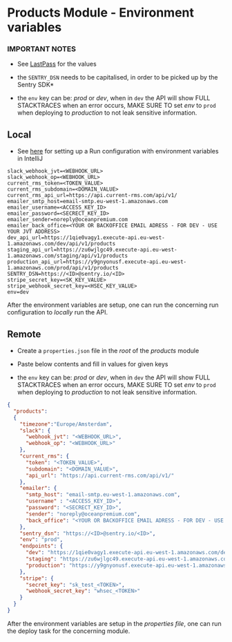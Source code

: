 # Products Module - Environment variables

### IMPORTANT NOTES 

- See [LastPass](https://lastpass.com) for the values

- the `SENTRY_DSN` needs to be capitalised, in order to be picked up by the Sentry SDK*

- the `env` key can be: _prod_ or _dev_, when in `dev` the API will show FULL STACKTRACES when an error occurs, MAKE SURE TO set _env_ to `prod` when deploying to _production_ to not leak sensitive information.


## Local 

- See [here](Run%20config%20setup) for setting up a Run configuration with environment variables in IntelliJ

```
slack_webhook_jvt=<WEBHOOK_URL>
slack_webhook_op=<WEBHOOK_URL>
current_rms_token=<TOKEN_VALUE>
current_rms_subdomain=<DOMAIN_VALUE>
current_rms_api_url=https://api.current-rms.com/api/v1/
emailer_smtp_host=email-smtp.eu-west-1.amazonaws.com
emailer_username=<ACCESS_KEY_ID>
emailer_password=<SECRECT_KEY_ID>
emailer_sender=noreply@oceanpremium.com
emailer_back_office=<YOUR OR BACKOFFICE EMAIL ADRESS - FOR DEV - USE YOUR JVT ADDRESS>
dev_api_url=https://1qie0vagy1.execute-api.eu-west-1.amazonaws.com/dev/api/v1/products
staging_api_url=https://zu6wjlgc49.execute-api.eu-west-1.amazonaws.com/staging/api/v1/products
production_api_url=https://y9gnyonusf.execute-api.eu-west-1.amazonaws.com/prod/api/v1/products
SENTRY_DSN=https://<ID>@sentry.io/<ID>
stripe_secret_key=<SK_KEY_VALUE>
stripe_webhook_secret_key=<HSEC_KEY_VALUE>
env=dev
```


After the environment variables are setup, one can run the concerning run configuration to _locally_ run the API.


## Remote

- Create a `properties.json` file in the _root_ of the _products_ module

- Paste below contents and fill in values for given keys

- the `env` key can be: _prod_ or _dev_, when in `dev` the API will show FULL STACKTRACES when an error occurs, MAKE SURE TO set _env_ to `prod` when deploying to _production_ to not leak sensitive information.


```json
{
  "products":
  {
    "timezone":"Europe/Amsterdam",
    "slack": {
      "webhook_jvt": "<WEBHOOK_URL>",
      "webhook_op": "<WEBHOOK_URL>"
    },
    "current_rms": {
      "token": "<TOKEN_VALUE>",
      "subdomain": "<DOMAIN_VALUE>",
      "api_url": "https://api.current-rms.com/api/v1/"
    },
    "emailer": {
      "smtp_host": "email-smtp.eu-west-1.amazonaws.com",
      "username" : "<ACCESS_KEY_ID>",
      "password": "<SECRECT_KEY_ID>",
      "sender": "noreply@oceanpremium.com",
      "back_office": "<YOUR OR BACKOFFICE EMAIL ADRESS - FOR DEV - USE YOUR JVT ADDRESS>"
    },
    "sentry_dsn": "https://<ID>@sentry.io/<ID>",
    "env": "prod",
    "endpoints": {
      "dev": "https://1qie0vagy1.execute-api.eu-west-1.amazonaws.com/dev/api/v1/",
      "staging": "https://zu6wjlgc49.execute-api.eu-west-1.amazonaws.com/staging/api/v1/",
      "production": "https://y9gnyonusf.execute-api.eu-west-1.amazonaws.com/prod/api/v1/"
    },
    "stripe": {
      "secret_key": "sk_test_<TOKEN>",
      "webhook_secret_key": "whsec_<TOKEN>"
    }
  }
}
```

After the environment variables are setup in the _properties file_, one can run the deploy task for the concerning module.